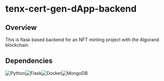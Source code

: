 # tenx-cert-gen-dApp-backend

## Overview
This is flask based backend for an NFT minting project with the Algorand blockchain

## Dependencies

![Python](https://img.shields.io/badge/python-3670A0?style=for-the-badge&logo=python&logoColor=ffdd54)![Flask](https://img.shields.io/badge/flask-%23000.svg?style=for-the-badge&logo=flask&logoColor=white)![Docker](https://img.shields.io/badge/docker-%230db7ed.svg?style=for-the-badge&logo=docker&logoColor=white)![MongoDB](https://img.shields.io/badge/MongoDB-%234ea94b.svg?style=for-the-badge&logo=mongodb&logoColor=white)
